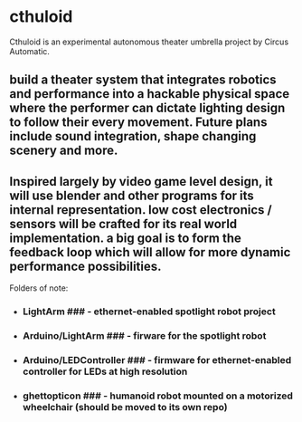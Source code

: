 # cthuloid

Cthuloid is an experimental autonomous theater umbrella project by Circus Automatic.

build a theater system that integrates robotics and performance into a hackable physical space where the performer can dictate lighting design to follow their every movement. Future plans include sound integration, shape changing scenery and more.
---
Inspired largely by video game level design, it will use blender and other programs for its internal representation. low cost electronics / sensors will be crafted for its real world implementation. a big goal is to form the feedback loop which will allow for more dynamic performance possibilities.
---

Folders of note:
- ### LightArm ### - ethernet-enabled spotlight robot project
- ### Arduino/LightArm ### - firware for the spotlight robot
- ### Arduino/LEDController ### - firmware for ethernet-enabled controller for LEDs at high resolution
- ### ghettopticon ### - humanoid robot mounted on a motorized wheelchair (should be moved to its own repo)
